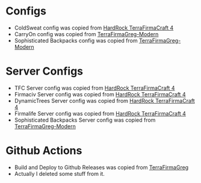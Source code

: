 # Configs
* ColdSweat config was copied from [HardRock TerraFirmaCraft 4](https://www.curseforge.com/minecraft/modpacks/hardrock-terrafirmacraft-4-realistic-extreme)
* CarryOn config was copied from [TerraFirmaGreg-Modern](https://www.curseforge.com/minecraft/modpacks/terrafirmagreg-modern)
* Sophisticated Backpacks config was copied from [TerraFirmaGreg-Modern](https://www.curseforge.com/minecraft/modpacks/terrafirmagreg-modern)

# Server Configs
* TFC Server config was copied from [HardRock TerraFirmaCraft 4](https://www.curseforge.com/minecraft/modpacks/hardrock-terrafirmacraft-4-realistic-extreme)
* Firmaciv Server config was copied from [HardRock TerraFirmaCraft 4](https://www.curseforge.com/minecraft/modpacks/hardrock-terrafirmacraft-4-realistic-extreme)
* DynamicTrees Server config was copied from [HardRock TerraFirmaCraft 4](https://www.curseforge.com/minecraft/modpacks/hardrock-terrafirmacraft-4-realistic-extreme)
* Firmalife Server config was copied from [HardRock TerraFirmaCraft 4](https://www.curseforge.com/minecraft/modpacks/hardrock-terrafirmacraft-4-realistic-extreme)
* Sophisticated Backpacks Server config was copied from [TerraFirmaGreg-Modern](https://www.curseforge.com/minecraft/modpacks/terrafirmagreg-modern)


# Github Actions
* Build and Deploy to Github Releases was copied from [TerraFirmaGreg](https://github.com/TerraFirmaGreg-Team/Modpack-Modern)
* Actually I deleted some stuff from it.